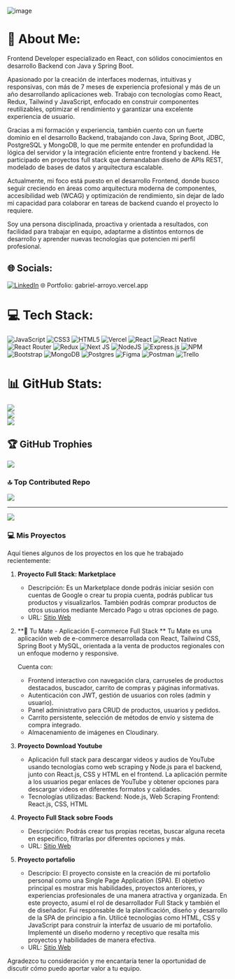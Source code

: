 ![image](https://github.com/Gabriel20Arr/Gabriel20Arr/assets/113488932/9cf590f8-a77f-4150-96ed-0bf888bb328b)

# 💫 About Me:
Frontend Developer especializado en React, con sólidos conocimientos en desarrollo Backend con Java y Spring Boot.

Apasionado por la creación de interfaces modernas, intuitivas y responsivas, con más de 7 meses de experiencia profesional y más de un año desarrollando aplicaciones web. Trabajo con tecnologías como React, Redux, Tailwind y JavaScript, enfocado en construir componentes reutilizables, optimizar el rendimiento y garantizar una excelente experiencia de usuario.

Gracias a mi formación y experiencia, también cuento con un fuerte dominio en el desarrollo Backend, trabajando con Java, Spring Boot, JDBC, PostgreSQL y MongoDB, lo que me permite entender en profundidad la lógica del servidor y la integración eficiente entre frontend y backend. He participado en proyectos full stack que demandaban diseño de APIs REST, modelado de bases de datos y arquitectura escalable.

Actualmente, mi foco está puesto en el desarrollo Frontend, donde busco seguir creciendo en áreas como arquitectura moderna de componentes, accesibilidad web (WCAG) y optimización de rendimiento, sin dejar de lado mi capacidad para colaborar en tareas de backend cuando el proyecto lo requiere.

Soy una persona disciplinada, proactiva y orientada a resultados, con facilidad para trabajar en equipo, adaptarme a distintos entornos de desarrollo y aprender nuevas tecnologías que potencien mi perfil profesional.


## 🌐 Socials:
[![LinkedIn](https://img.shields.io/badge/LinkedIn-%230077B5.svg?logo=linkedin&logoColor=white)](https://linkedin.com/in/https://www.linkedin.com/in/2002-gabriel-arroyo/) 
🌐 Portfolio: gabriel-arroyo.vercel.app

# 💻 Tech Stack:
![JavaScript](https://img.shields.io/badge/javascript-%23323330.svg?style=for-the-badge&logo=javascript&logoColor=%23F7DF1E) ![CSS3](https://img.shields.io/badge/css3-%231572B6.svg?style=for-the-badge&logo=css3&logoColor=white) ![HTML5](https://img.shields.io/badge/html5-%23E34F26.svg?style=for-the-badge&logo=html5&logoColor=white) ![Vercel](https://img.shields.io/badge/vercel-%23000000.svg?style=for-the-badge&logo=vercel&logoColor=white) ![React](https://img.shields.io/badge/react-%2320232a.svg?style=for-the-badge&logo=react&logoColor=%2361DAFB) ![React Native](https://img.shields.io/badge/react_native-%2320232a.svg?style=for-the-badge&logo=react&logoColor=%2361DAFB) ![React Router](https://img.shields.io/badge/React_Router-CA4245?style=for-the-badge&logo=react-router&logoColor=white) ![Redux](https://img.shields.io/badge/redux-%23593d88.svg?style=for-the-badge&logo=redux&logoColor=white) ![Next JS](https://img.shields.io/badge/Next-black?style=for-the-badge&logo=next.js&logoColor=white) ![NodeJS](https://img.shields.io/badge/node.js-6DA55F?style=for-the-badge&logo=node.js&logoColor=white) ![Express.js](https://img.shields.io/badge/express.js-%23404d59.svg?style=for-the-badge&logo=express&logoColor=%2361DAFB) ![NPM](https://img.shields.io/badge/NPM-%23000000.svg?style=for-the-badge&logo=npm&logoColor=white) ![Bootstrap](https://img.shields.io/badge/bootstrap-%23563D7C.svg?style=for-the-badge&logo=bootstrap&logoColor=white) ![MongoDB](https://img.shields.io/badge/MongoDB-%234ea94b.svg?style=for-the-badge&logo=mongodb&logoColor=white) ![Postgres](https://img.shields.io/badge/postgres-%23316192.svg?style=for-the-badge&logo=postgresql&logoColor=white) 	![Figma](https://img.shields.io/badge/figma-%23F24E1E.svg?style=for-the-badge&logo=figma&logoColor=white) ![Postman](https://img.shields.io/badge/Postman-FF6C37?style=for-the-badge&logo=postman&logoColor=white) ![Trello](https://img.shields.io/badge/Trello-%23026AA7.svg?style=for-the-badge&logo=Trello&logoColor=white)
# 📊 GitHub Stats:
![](https://github-readme-stats.vercel.app/api?username=Gabriel20Arr&theme=default&hide_border=true&include_all_commits=true&count_private=false)<br/>
![](https://github-readme-streak-stats.herokuapp.com/?user=Gabriel20Arr&theme=default&hide_border=true)<br/>
![](https://github-readme-stats.vercel.app/api/top-langs/?username=Gabriel20Arr&theme=default&hide_border=true&include_all_commits=true&count_private=false&layout=compact)

## 🏆 GitHub Trophies
![](https://github-profile-trophy.vercel.app/?username=Gabriel20Arr&theme=onedark&no-frame=false&no-bg=false&margin-w=4)

### 🔝 Top Contributed Repo
![](https://github-contributor-stats.vercel.app/api?username=Gabriel20Arr&limit=5&theme=nord&combine_all_yearly_contributions=true)

---
[![](https://visitcount.itsvg.in/api?id=Gabriel20Arr&icon=0&color=0)](https://visitcount.itsvg.in)

### 💻 Mis Proyectos

Aquí tienes algunos de los proyectos en los que he trabajado recientemente:

1. **Proyecto Full Stack: Marketplace**
   - Descripción: Es un Marketplace donde podrás iniciar sesión con cuentas de Google o crear tu propia cuenta, podrás publicar tus productos y visualizarlos. También podrás comprar productos de otros 
     usuarios mediante Mercado Pago u otras opciones de pago.
   - URL: [Sitio Web](https://marketx-doploy.vercel.app/)
2. **🧉 Tu Mate - Aplicación E-commerce Full Stack **
   Tu Mate es una aplicación web de e-commerce desarrollada con React, Tailwind CSS, Spring Boot y MySQL, orientada a la venta de productos regionales con un enfoque moderno y responsive.

   Cuenta con:
      - Frontend interactivo con navegación clara, carruseles de productos destacados, buscador, carrito de compras y páginas informativas.
      - Autenticación con JWT, gestión de usuarios con roles (admin y usuario).
      - Panel administrativo para CRUD de productos, usuarios y pedidos.
      - Carrito persistente, selección de métodos de envío y sistema de compra integrado.
      - Almacenamiento de imágenes en Cloudinary.

3. **Proyecto Download Youtube**
   - Aplicación full stack para descargar videos y audios de YouTube usando tecnologías como web scraping y Node.js para el backend, junto con React.js, CSS y HTML en el frontend. La aplicación permite a los       usuarios pegar enlaces de YouTube y obtener opciones para descargar videos en diferentes formatos y calidades.
   - Tecnologías utilizadas:
   Backend: Node.js, Web Scraping
   Frontend: React.js, CSS, HTML

4. **Proyecto Full Stack sobre Foods**
   - Descripción: Podrás crear tus propias recetas, buscar alguna receta en específico, filtrarlas por diferentes opciones y más.
   - URL: [Sitio Web](https://deploy-food-sage.vercel.app/)

5. **Proyecto portafolio**
   - Descripcio:   El proyecto consiste en la creación de mi portafolio personal como una Single Page Application (SPA). El objetivo principal es mostrar mis habilidades, proyectos anteriores, y experiencias       profesionales de una manera atractiva y organizada.
     En este proyecto, asumí el rol de desarrollador Full Stack y también el de diseñador. Fui responsable de la planificación, diseño y desarrollo de la SPA de principio a fin.
     Utilicé tecnologías como HTML, CSS y JavaScript para construir la interfaz de usuario de mi portafolio. Implementé un diseño moderno y receptivo que resalta mis proyectos y habilidades de manera efectiva.
   - URL: [Sitio Web](https://gabriel-arroyo.vercel.app/)

Agradezco tu consideración y me encantaría tener la oportunidad de discutir cómo puedo aportar valor a tu equipo.


<!-- Proudly created with GPRM ( https://gprm.itsvg.in ) -->

